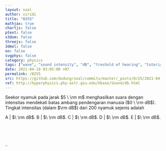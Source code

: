```yaml
---
layout: soal
author: viridi
title: "0255"
mathjax: true
chartjs: false
ptext: false
x3dom: false
threejs: false
3dmol: false
oo: false
svgphys: false
category: physics
tags: ["wave", "sound intensity", "dB", "treshold of hearing", "tutorial-6", "fi1202", "2020-2"]
date: 2021-04-18 03:05:00 +07
permalink: /0255
src: https://github.com/dudung/soal/commits/master/_posts/0/25/2021-04-18-elementary-physics-tutorial-6-5.md
ref: http://hyperphysics.phy-astr.gsu.edu/hbase/Sound/db.html
---
```

Seekor nyamuk pada jarak $5 \ \rm m$ menghasilkan suara dengan intensitas mendekati batas ambang pendengaran manusia ($0 \ \rm dB$). Tingkat intensitas (dalam $\rm dB$) dari $200$ nyamuk sejenis adalah


A | $\ \rm dB$.
B | $\ \rm dB$.
C | $\ \rm dB$.
D | $\ \rm dB$.
E | $\ \rm dB$.


## &nbsp;
..
